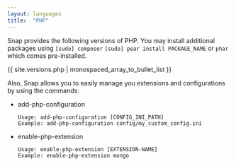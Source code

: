```yaml
---
layout: languages
title:  "PHP"
---
```


Snap provides the following versions of PHP. You may install additional packages using `[sudo] composer` `[sudo] pear install PACKAGE_NAME` or `phar` which comes pre-installed.

{{ site.versions.php | monospaced_array_to_bullet_list }}

Also, Snap allows you to easily manage you extensions and configurations by using the commands:

* add-php-configuration

      Usage: add-php-configuration [CONFIG_INI_PATH]
      Example: add-php-configuration config/my_custom_config.ini

* enable-php-extension

      Usage: enable-php-extension [EXTENSION-NAME]
      Example: enable-php-extension mongo
